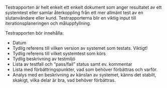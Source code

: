 Testrapporten är helt enkelt ett enkelt dokument som anger resultatet av ett systemtest eller samlar återkoppling från ett mer allmänt test av en slutanvändare eller kund. Testrapporterna blir en viktig input till iterationsplaneringen och måluppfyllning.

Testrapporten bör innehålla:

* Datum
* Tydlig referens till vilken version av systemet som testats. Viktigt!
* Tydlig referens till vilket systemtest som körs
* Tydlig beskrivning av testmiljö
* Lista av testfall och “pass/fail” status samt ev. kommentar
* Lista med förbättringspunkter, vad som behöver förbättras och varför.
* Analys med en beskrivning av känslan av systemet, känns det stabilt, skakigt, vilka delar är bra, vad behöver förbättras.